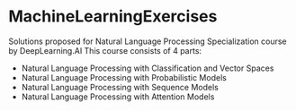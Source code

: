 # MachineLearningExercises
Solutions proposed for Natural Language Processing Specialization course by DeepLearning.AI
This course consists of 4 parts:


<ul> 
<li>Natural Language Processing with Classification and Vector Spaces</li>
<li>Natural Language Processing with Probabilistic Models</li>
<li>Natural Language Processing with Sequence Models</li>
<li>Natural Language Processing with Attention Models</li>
</ul>
